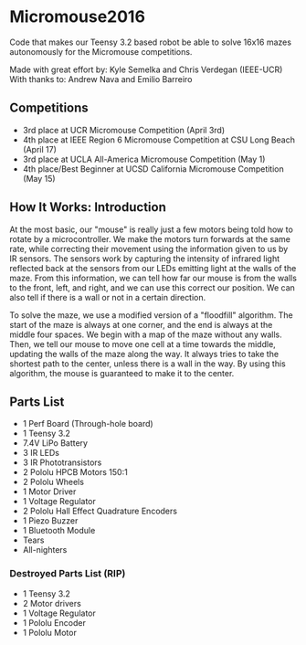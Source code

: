 # Micromouse2016
Code that makes our Teensy 3.2 based robot be able to solve 16x16 mazes autonomously for the Micromouse competitions. 

Made with great effort by: Kyle Semelka and Chris Verdegan (IEEE-UCR)  
With thanks to: Andrew Nava and Emilio Barreiro

## Competitions
+ 3rd place at UCR Micromouse Competition (April 3rd)
+ 4th place at IEEE Region 6 Micromouse Competition at CSU Long Beach  (April 17)
+ 3rd place at UCLA All-America Micromouse Competition (May 1)
+ 4th place/Best Beginner at UCSD California Micromouse Competition (May 15)
  
## How It Works: Introduction
At the most basic, our "mouse" is really just a few motors being told how to rotate by a microcontroller. We make the motors turn forwards at the same rate, while correcting their movement using the information given to us by IR sensors. The sensors work by capturing the intensity of infrared light reflected back at the sensors from our LEDs emitting light at the walls of the maze. From this information, we can tell how far our mouse is from the walls to the front, left, and right, and we can use this correct our position. We can also tell if there is a wall or not in a certain direction. 

To solve the maze, we use a modified version of a "floodfill" algorithm. The start of the maze is always at one corner, and the end is always at the middle four spaces. We begin with a map of the maze without any walls. Then, we tell our mouse to move one cell at a time towards the middle, updating the walls of the maze along the way. It always tries to take the shortest path to the center, unless there is a wall in the way. By using this algorithm, the mouse is guaranteed to make it to the center.

## Parts List
+ 1 Perf Board (Through-hole board)
+ 1 Teensy 3.2
+ 7.4V LiPo Battery 
+ 3 IR LEDs
+ 3 IR Phototransistors
+ 2 Pololu HPCB Motors 150:1
+ 2 Pololu Wheels
+ 1 Motor Driver
+ 1 Voltage Regulator
+ 2 Pololu Hall Effect Quadrature Encoders
+ 1 Piezo Buzzer
+ 1 Bluetooth Module
+ Tears
+ All-nighters

### Destroyed Parts List (RIP)
+ 1 Teensy 3.2
+ 2 Motor drivers
+ 1 Voltage Regulator
+ 1 Pololu Encoder
+ 1 Pololu Motor
